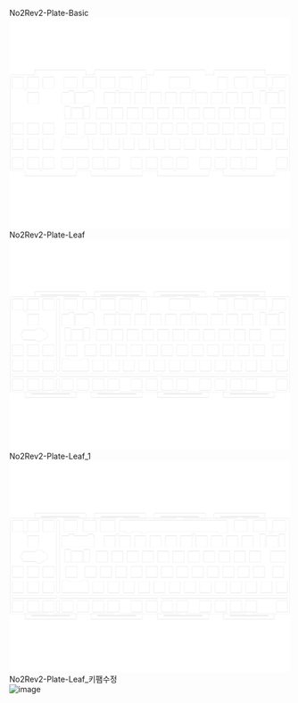 No2Rev2-Plate-Basic<br/>![image](./No2Rev2-Plate-Basic.png)No2Rev2-Plate-Leaf<br/>![image](./No2Rev2-Plate-Leaf.png)No2Rev2-Plate-Leaf_1<br/>![image](./No2Rev2-Plate-Leaf_1.png)No2Rev2-Plate-Leaf_키팸수정<br/>![image](./No2Rev2-Plate-Leaf_키팸수정.png)